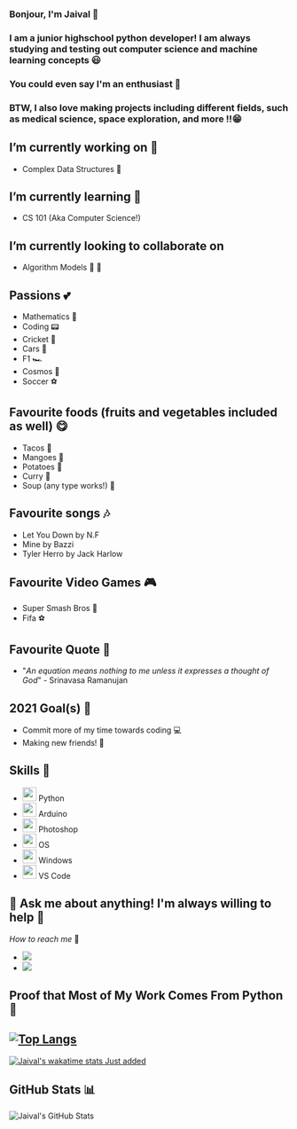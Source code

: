 ### Bonjour, I'm Jaival 👋

### I am a junior highschool python developer! I am always studying and testing out computer science and machine learning concepts 😃
### You could even say I'm an enthusiast 🤪
### BTW, I also love making projects including different fields, such as medical science, space exploration, and more ‼️😁

## I’m currently working on 🔭
 - Complex Data Structures 🔬 

<!--START_SECTION:activity-->

<!--END_SECTION:activity-->


## I’m currently learning 🧐
 - CS 101 (Aka Computer Science!)

## I’m currently looking to collaborate on 
 - Algorithm Models 👫 🔮

## Passions 💕
 - Mathematics 🔢
 - Coding 📟
 - Cricket 🏏 
 - Cars 🚗 
 - F1 🏎 
 - Cosmos 🚀
 - Soccer ⚽️

## Favourite foods (fruits and vegetables included as well) 😋
 - Tacos 🌮 
 - Mangoes 🥭 
 - Potatoes 🥔 
 - Curry 🍛 
 - Soup (any type works!) 🍲 
 

## Favourite songs 🎶
 - Let You Down by N.F
 - Mine by Bazzi 
 - Tyler Herro by Jack Harlow

## Favourite Video Games 🎮 
 - Super Smash Bros 🥊 
 - Fifa ⚽️ 

## Favourite Quote 🌁
 - "*An equation means nothing to me unless it expresses a thought of God*" - Srinavasa Ramanujan

## 2021 Goal(s) 🎯 
 - Commit more of my time towards coding 💻
 - Making new friends! 👫

## Skills 📝 
 - <img height="25" width="25" src="https://unpkg.com/simple-icons@v4/icons/python.svg" /> Python
 - <img height="25" width="25" src="https://unpkg.com/simple-icons@v4/icons/arduino.svg" /> Arduino
 - <img height="25" width="25" src="https://unpkg.com/simple-icons@v4/icons/adobephotoshop.svg" /> Photoshop
 - <img height="25" width="25" src="https://unpkg.com/simple-icons@v4/icons/apple.svg" /> OS
 - <img height="25" width="25" src="https://unpkg.com/simple-icons@v4/icons/windows.svg" /> Windows
 - <img height="25" width="25" src="https://unpkg.com/simple-icons@v4/icons/visualstudiocode.svg" /> VS Code
 
 
## 💬 Ask me about anything! I'm always willing to help 🤗
  *How to reach me* 📡
   
  - [<img src="https://img.shields.io/badge/LinkedIn-0077B5?style=for-the-badge&logo=linkedin&logoColor=white" />](https://www.linkedin.com/in/jaivalpatel/)
  - [<img src="https://img.shields.io/badge/Instagram-E4405F?style=for-the-badge&logo=instagram&logoColor=white" />](https://www.instagram.com/jaivalpatelll/)



## Proof that Most of My Work Comes From Python 🐍
[![Top Langs](https://github-readme-stats.vercel.app/api/top-langs/?username=GEEGABYTE1&layout=compact)](https://github.com/GEEGABYTE1/github-readme-stats)
---------
[![Jaival's wakatime stats *Just added*](https://github-readme-stats.vercel.app/api/wakatime?username=GEEGABYTE1)](https://github.com/GEEGABYTE1/github-readme-stats)

## GitHub Stats 📊

<img align="left" alt="Jaival's GitHub Stats" src="https://github-readme-stats-nine-weld.vercel.app/api?
username=GEEGABYTE1&show_icons=true&theme=dracula&title_colour=FFFFFF" />



